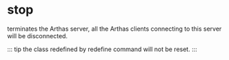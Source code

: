 # stop

terminates the Arthas server, all the Arthas clients connecting to this server will be disconnected.

::: tip
the class redefined by redefine command will not be reset.
:::
